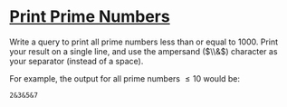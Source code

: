 # [Print Prime Numbers](https://www.hackerrank.com/challenges/print-prime-numbers/problem)

Write a query to print all prime numbers less than or equal to $1000$. Print your result on a single line, and use the ampersand ($\\&$) character as your separator (instead of a space).

For example, the output for all prime numbers $\leq10$ would be:

<pre><code>2&3&5&7</code></pre>
